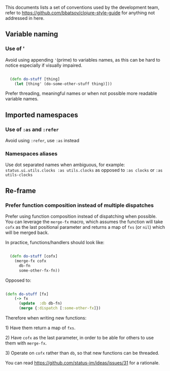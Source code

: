 This documents lists a set of conventions used by the development team,
refer to <https://github.com/bbatsov/clojure-style-guide> for anything
not addressed in here.

## Variable naming

### Use of '

Avoid using appending `'`(prime) to variables names, as this can be hard
to notice especially if visually impaired.

``` clojure

  (defn do-stuff [thing]
    (let [thing' (do-some-other-stuff thing)]))
```

Prefer threading, meaningful names or when not possible more readable
variable names.

## Imported namespaces

### Use of `:as` and `:refer`

Avoid using `:refer`, use `:as` instead

### Namespaces aliases

Use dot separated names when ambiguous, for example:
`status.ui.utils.clocks :as utils.clocks` as opposed to `:as clocks` or
`:as utils-clocks`

## Re-frame

### Prefer function composition instead of multiple dispatches

Prefer using function composition instead of dispatching when possible.
You can leverage the `merge-fx` macro, which assumes the function will
take `cofx` as the last positional parameter and returns a map of `fxs`
(or `nil`) which will be merged back.

In practice, functions/handlers should look like:

``` clojure

  (defn do-stuff [cofx]
    (merge-fx cofx
      db-fn
      some-other-fx-fn))
```

Opposed to:

``` clojure

(defn do-stuff [fx]
    (-> fx
      (update  :db db-fn)
      (merge {:dispatch [:some-other-fx]})
```

Therefore when writing new functions:

1\) Have them return a map of `fxs`.

2\) Have `cofx` as the last parameter, in order to be able for others to
use them with `merge-fx`.

3\) Operate on `cofx` rather than `db`, so that new functions can be
threaded.

You can read <https://github.com/status-im/ideas/issues/31> for a
rationale.